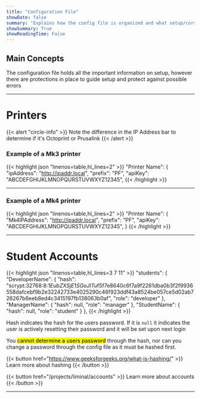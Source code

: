```yaml
---
title: "Configuration File"
showDate: false
summary: "Explains how the config file is organized and what setup/corruption protections are in place"
showSummary: True
showReadingTime: False
---
```


## Main Concepts
The configuration file holds all the important information on setup, however there are protections in place to guide setup and protect against possible errors
___

# Printers

{{< alert "circle-info" >}}
Note the difference in the IP Address bar to determine if it's Octoprint or Prusalink
{{< /alert >}}

### Example of a Mk3 printer
{{< highlight json "linenos=table,hl_lines=2" >}}
"Printer Name": {
        "ipAddress": "http://ipaddr.local",
        "prefix": "PF",
        "apiKey": "ABCDEFGHIJKLMNOPQURSTUVWXYZ12345",
{{< /highlight >}}
____
### Example of a Mk4 printer

{{< highlight json "linenos=table,hl_lines=2" >}}
"Printer Name": {
        "Mk4IPAddress": "http://ipaddr.local",
        "prefix": "PF",
        "apiKey": "ABCDEFGHIJKLMNOPQURSTUVWXYZ12345",
    }
{{< /highlight >}}

____
# Student Accounts
{{< highlight json "linenos=table,hl_lines=3 7 11" >}}
"students": {
        "DeveloperName": {
            "hash": "scrypt:32768:8:1$EubZXSjE1SGoJITu$f5f7e8640c6f7a9f2261dba0b3f2f9936558dafcebf9b2e32242733e4025290c46f923ddf43a8524be057ce5d02ab726267b6eeb8ed4c3415197fb138063b0af",
            "role": "developer"
        },
        "ManagerName": {
            "hash": null,
            "role": "manager"
        },
        "StudentName": {
            "hash": null,
            "role": "student"
        }
    },
{{< /highlight >}}

Hash indicates the hash for the users password. If it is `null` it indicates the user is actively resetting their password and it will be set upon next login

You <mark>cannot determine a users password</mark> through the hash, nor can you change a password through the config file as it must be hashed first.

{{< button href="https://www.geeksforgeeks.org/what-is-hashing/" >}}
Learn more about hashing
{{< /button >}}

{{< button href="/projects/liminal/accounts" >}}
Learn more about accounts
{{< /button >}}
___


